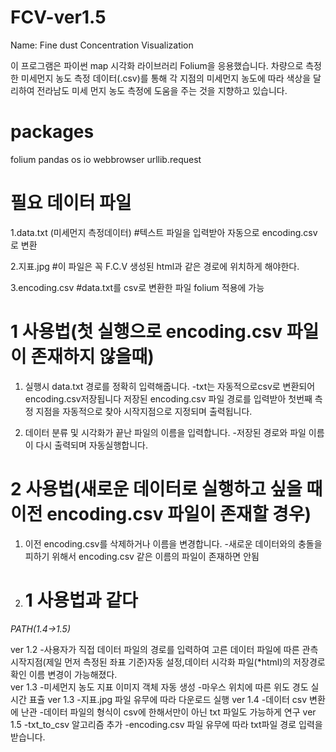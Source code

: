 # FCV-ver1.5
Name: Fine dust Concentration Visualization

이 프로그램은 파이썬 map 시각화 라이브러리 Folium을 응용했습니다.
차량으로 측정한 미세먼지 농도 측정 데이터(.csv)를 통해 각 지점의 미세먼지 농도에 따라
색상을 달리하여 전라남도 미세 먼지 농도 측정에 도움을 주는 것을 지향하고 있습니다.

# packages

folium
pandas 
os
io
webbrowser
urllib.request

# 필요 데이터 파일


1.data.txt (미세먼지 측정데이터)
#텍스트 파일을 입력받아 자동으로 encoding.csv로 변환

2.지표.jpg
#이 파일은 꼭 F.C.V 생성된 html과 같은 경로에 위치하게 해야한다.

3.encoding.csv
#data.txt를 csv로 변환한 파일 folium 적용에 가능

# 1 사용법(첫 실행으로 encoding.csv 파일이 존재하지 않을때)

1. 실행시 data.txt 경로를 정확히 입력해줍니다.
-txt는 자동적으로csv로 변환되어 encoding.csv저장됩니다
저장된 encoding.csv 파일 경로를 입력받아 첫번째 측정 지점을 자동적으로 찾아 시작지점으로 지정되며 출력됩니다.

2. 데이터 분류 및 시각화가 끝난 파일의 이름을 입력합니다.
-저장된 경로와 파일 이름이 다시 출력되며 자동실행합니다.
# 2 사용법(새로운 데이터로 실행하고 싶을 때 이전 encoding.csv 파일이 존재할 경우)

1. 이전 encoding.csv를 삭제하거나 이름을 변경합니다.
-새로운 데이터와의 충돌을 피하기 위해서 encoding.csv 같은 이름의 파일이 존재하면 안됨
2. # 1 사용법과 같다 

*PATH(1.4->1.5)*

ver 1.2
-사용자가 직접 데이터 파일의 경로를 입력하여 고른 데이터 파일에 따른 
관측 시작지점(제일 먼저 측정된 좌표 기준)자동 설정,데이터 시각화 파일(*html)의 저장경로 확인 
이름 변경이 가능해졌다.  
ver 1.3
-미세먼지 농도 지표 이미지 객체 자동 생성
-마우스 위치에 따른 위도 경도 실시간 표츌
ver 1.3
-지표.jpg 파일 유무에 따라 다운로드 실행
ver 1.4
-데이터 csv 변환에 난관
-데이터 파일의 형식이 csv에 한해서만이 아닌 txt 파일도 가능하게 연구
ver 1.5
-txt_to_csv 알고리즘 추가
-encoding.csv 파일 유무에 따라 txt파일 경로 입력을 받습니다.